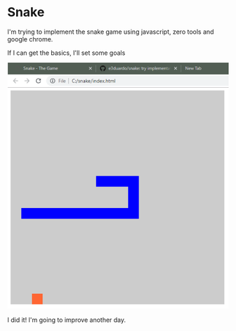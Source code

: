 # Snake

I'm trying to implement the snake game using javascript, zero tools and google chrome.

If I can get the basics, I'll set some goals


![Preview](preview.png?raw=true "Preview")

I did it! I'm going to improve another day.
